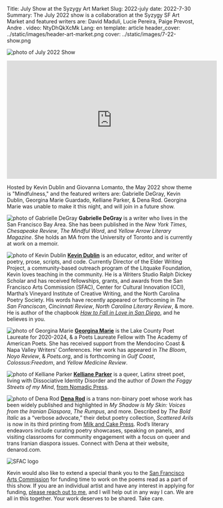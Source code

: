 Title: July Show at the Syzygy Art Market
Slug: 2022-july
date: 2022-7-30
Summary: The July 2022 show is a collaboration at the Syzygy SF Art Market and featured writers are: David Maduli, Lucie Pereira, Paige Prevost, Andre .
video: NtyDhQkXcMk
Lang: en
template: article
header_cover: ../static/images/header-art-market.png
cover: ../static/images/7-22-show.png

![photo of July 2022 Show](../static/images/5-27-show.png)

<iframe width="560" height="315" src="https://www.youtube.com/embed/NtyDhQkXcMk" title="YouTube video player" frameborder="0" allow="accelerometer; autoplay; clipboard-write; encrypted-media; gyroscope; picture-in-picture" allowfullscreen></iframe>

Hosted by Kevin Dublin and Giovanna Lomanto, the May 2022 show theme is "Mindfulness," and the featured writers are: Gabrielle DeGray, Kevin Dublin, Georgina Marie Guardado, Kelliane Parker, & Dena Rod. Georgina Marie was unable to make it this night, and will join in a future show.

![photo of Gabrielle DeGray](../static/images/gabrielle-degray.jpg)
**Gabrielle DeGray** is a writer who lives in the San Francisco Bay Area. She has been published in the *New York Times*, *Chesapeake Review*, *The Mindful Word*, and *Yellow Arrow Literary Magazine*. She holds an MA from the University of Toronto and is currently at work on a memoir. 

![photo of Kevin Dublin](../static/images/kevin-dublin.jpg)
**[Kevin Dublin](https://www.kevindublin.com)** is an educator, editor, and writer of poetry, prose, scripts, and code. Currently Director of the Elder Writing Project, a community-based outreach program of the Litquake Foundation, Kevin loves teaching in the community. He is a Writers Studio Ralph Dickey Scholar and has received fellowships, grants, and awards from the San Francisco Arts Commission (SFAC), Center for Cultural Innovation (CCI), Martha’s Vineyard Institute of Creative Writing, and the North Carolina Poetry Society.  His words have recently appeared or forthcoming in *The San Franciscan*, *Cincinnati Review*, *North Carolina Literary Review*, & more. He is author of the chapbook *[How to Fall in Love in San Diego](https://www.finishinglinepress.com/product/how-to-fall-in-love-in-san-diego/)*, and he believes in you.

![photo of Georgina Marie](../static/images/georgina-marie.jpg)
**[Georgina Marie](https://georginamariepoet.com)** is the Lake County Poet Laureate for 2020-2024, & a Poets Laureate Fellow with The Academy of American Poets. She has received support from the Mendocino Coast & Napa Valley Writers’ Conferences. Her work has appeared in *The Bloom*, *Noyo Review*, & *Poets.org*, and is forthcoming in *Gulf Coast*, *Colossus:Freedom*, and *Yellow Medicine Review*. 

![photo of Kelliane Parker](../static/images/kelliane-parker.jpg)
**[Kelliane Parker](https://kellianeparkerpoetry.com/)** is a queer, Latinx street poet, living with Dissociative Identity Disorder and the author of *Down the Foggy Streets of my Mind*, [from Nomadic Press](https://www.nomadicpress.org/store/p/downthefoggystreetsofmymind).

![photo of Dena Rod](../static/images/dena-rod.jpg)
**[Dena Rod](https://www.denarod.com/)** is a trans non-binary poet whose work has been widely published and highlighted in *My Shadow is My Skin: Voices from the Iranian Diaspora*, *The Rumpus*, and more. Described by *The Bold Italic* as a “verbose advocate,” their debut poetry collection, *Scattered Arils* is now in its third printing from [Milk and Cake Press](https://milkandcakepress.com/product/scattered-arils-by-dena-rod/). Rod’s literary endeavors include curating poetry showcases, speaking on panels, and visiting classrooms for community engagement with a focus on queer and trans Iranian diaspora issues. Connect with Dena at their website, denarod.com.

![SFAC logo](../static/images/sfac-logo.jpg)

Kevin would also like to extend a special thank you to the [San Francisco Arts Commission](https://www.sfartscommission.org/grants) for funding time to work on the poems read as a part of this show. If you are an individual artist and have any interest in applying for funding, [please reach out to me](mailto:kevin@thelivingroomsf.com), and I will help out in any way I can. We are all in this together. Your work deserves to be shared. Take care.


